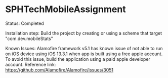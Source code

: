 # SPHTechMobileAssignment

Status: Completed

Installation step:
Build the project by creating or using a scheme that target "com.dev.mobileStats"

Known Issues:
Alamofire framework v5.1 has known issue of not able to run on iOS device using iOS 13.3.1 when app is built using a free apple account. To avoid this issue, build the application using a paid apple developer account. Reference link: https://github.com/Alamofire/Alamofire/issues/3051
